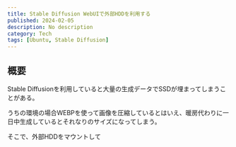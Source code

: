 ```yaml
---
title: Stable Diffusion WebUIで外部HDDを利用する
published: 2024-02-05
description: No description
category: Tech
tags: [Ubuntu, Stable Diffusion]
---
```


## 概要

Stable Diffusionを利用していると大量の生成データでSSDが埋まってしまうことがある。

うちの環境の場合WEBPを使って画像を圧縮しているとはいえ、暖房代わりに一日中生成しているとそれなりのサイズになってしまう。

そこで、外部HDDをマウントして